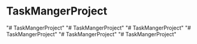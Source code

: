 # TaskMangerProject
"# TaskMangerProject" 
"# TaskMangerProject" 
"# TaskMangerProject" 
"# TaskMangerProject" 
"# TaskMangerProject" 
"# TaskMangerProject" 
